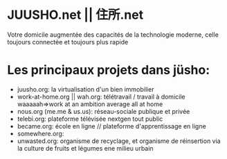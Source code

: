 # JUUSHO.net || 住所.net
Votre domicile augmentée des capacités de la technologie moderne, celle toujours connectée et toujours plus rapide


# Les principaux projets dans jüsho:
* juusho.org: la virtualisation d'un bien immobilier
* work-at-home.org || wah.org: télétravail / travail à domicile      waaaaah=>work at an ambition average all at home
* nous.org (me.me & us.us): réseau-sociale publique et privée
* telebi.org: plateforme télévisée nextgen tout public
* became.org: école en ligne // plateforme d'apprentissage en ligne
* somewhere.org: 
* unwasted.org: organisme de recyclage, et organisme de réinsertion via la culture de fruits et légumes ene milieu urbain

